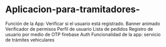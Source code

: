 # Aplicacion-para-tramitadores-
Función de la App:  Verificar si el usuario está registrado.  Banner animado Verificador de permisos Perfil de usuario Lista de pedidos Registro de usuario por medio de OTP firebase Auth  Funcionalidad de la app: servicio de trámites vehiculares 
